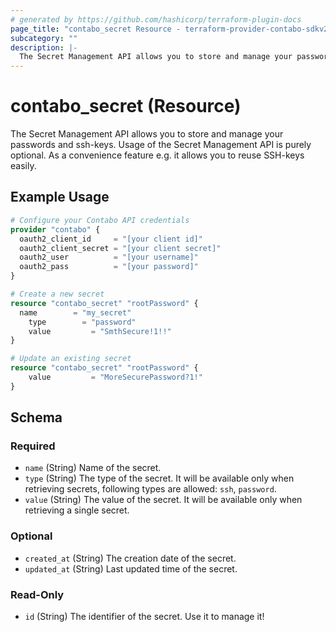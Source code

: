 ```yaml
---
# generated by https://github.com/hashicorp/terraform-plugin-docs
page_title: "contabo_secret Resource - terraform-provider-contabo-sdkv2"
subcategory: ""
description: |-
  The Secret Management API allows you to store and manage your passwords and ssh-keys. Usage of the Secret Management API is purely optional. As a convenience feature e.g. it allows you to reuse SSH-keys easily.
---
```


# contabo_secret (Resource)

The Secret Management API allows you to store and manage your passwords and ssh-keys. Usage of the Secret Management API is purely optional. As a convenience feature e.g. it allows you to reuse SSH-keys easily.

## Example Usage

```terraform
# Configure your Contabo API credentials
provider "contabo" {
  oauth2_client_id     = "[your client id]"
  oauth2_client_secret = "[your client secret]"
  oauth2_user          = "[your username]"
  oauth2_pass          = "[your password]"
}

# Create a new secret
resource "contabo_secret" "rootPassword" {
  name        = "my_secret"
	type        = "password"
	value 		  = "SmthSecure!1!!"
}

# Update an existing secret
resource "contabo_secret" "rootPassword" {
	value 		  = "MoreSecurePassword?1!"
}
```

<!-- schema generated by tfplugindocs -->
## Schema

### Required

- `name` (String) Name of the secret.
- `type` (String) The type of the secret. It will be available only when retrieving secrets, following types are allowed: `ssh`, `password`.
- `value` (String) The value of the secret. It will be available only when retrieving a single secret.

### Optional

- `created_at` (String) The creation date of the secret.
- `updated_at` (String) Last updated time of the secret.

### Read-Only

- `id` (String) The identifier of the secret. Use it to manage it!
